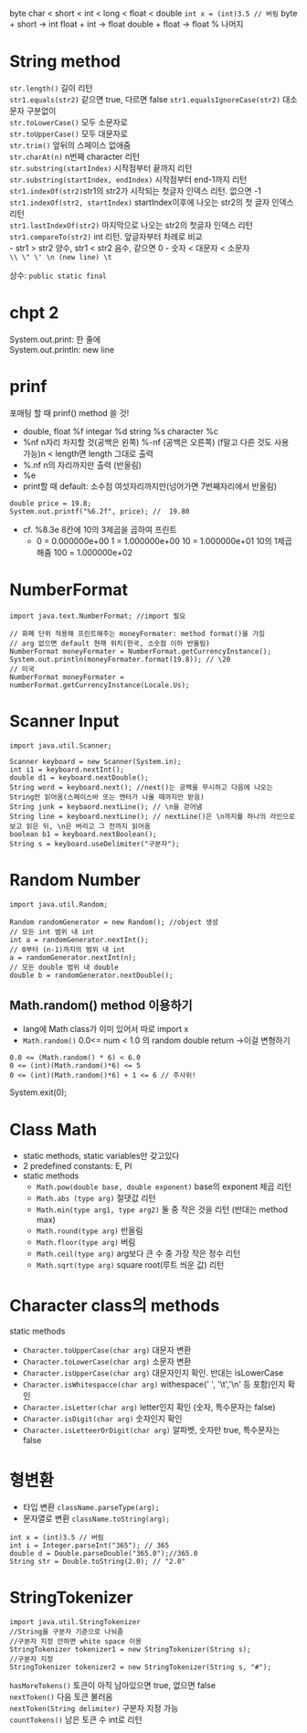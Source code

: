 byte char < short < int < long < float < double
`int x = (int)3.5 // 버림`
byte + short -> int 
float + int -> float
double + float -> float
% 나머지  
# String method  
`str.length()` 길이 리턴  
`str1.equals(str2)` 같으면 true, 다르면 false 
`str1.equalsIgnoreCase(str2)` 대소문자 구분없이  
`str.toLowerCase()` 모두 소문자로   
`str.toUpperCase()` 모두 대문자로  
`str.trim()` 앞뒤의 스페이스 없애줌  
`str.charAt(n)` n번째 character 리턴  
`str.substring(startIndex)` 시작점부터 끝까지 리턴  
`str.substring(startIndex, endIndex)` 시작점부터 end-1까지 리턴   
`str1.indexOf(str2)`str1의 str2가 시작되는 첫글자 인덱스 리턴. 없으면 -1  
`str1.indexOf(str2, startIndex)` startIndex이후에 나오는 str2의 첫 글자 인덱스 리턴   
`str1.lastIndexOf(str2)` 마지막으로 나오는 str2의 첫글자 인덱스 리턴  
`str1.compareTo(str2)` int 리턴. 앞글자부터 차례로 비교  
    - str1 > str2 양수, str1 < str2 음수, 같으면 0
    - 숫자 < 대문자 < 소문자  
`\\ \" \' \n (new line) \t` 

상수: `public static final` 

# chpt 2   
System.out.print: 한 줄에  
System.out.println: new line  

# prinf  
포매팅 할 때 prinf() method 쓸 것! 
* double, float %f integar %d string %s character %c
* %nf n자리 차지할 것(공백은 왼쪽) %-nf (공백은 오른쪽) (f말고 다른 것도 사용 가능)n < length면 length 그대로 출력 
* %.nf n의 자리까지만 출력 (반올림) 
* %e
* print할 때 default: 소수점 여섯자리까지만(넘어가면 7번째자리에서 반올림)  
```
double price = 19.8;  
System.out.printf("%6.2f", price); //  19.80 
```
- cf. %8.3e 8칸에 10의 3제곱을 곱하여 프린트
    - 0 = 0.000000e+00
1 = 1.000000e+00
10 = 1.000000e+01 10의 1제곱 해줌
100 = 1.000000e+02  

# NumberFormat  
```
import java.text.NumberFormat; //import 필요  

// 화폐 단위 적용해 프린트해주는 moneyFormater: method format()을 가짐
// arg 없으면 default 현재 위치(한국, 소숫점 이하 반올림)
NumberFormat moneyFormater = NumberFormat.getCurrencyInstance(); 
System.out.println(moneyFormater.format(19.8)); // \20
// 미국
NumberFormat moneyFormater = numberFormat.getCurrencyInstance(Locale.Us);
```  

# Scanner Input  
```
import java.util.Scanner;

Scanner keyboard = new Scanner(System.in);
int i1 = keyboard.nextInt();
double d1 = keyboard.nextDouble();
String word = keyboard.next(); //next()는 공백을 무시하고 다음에 나오는 String만 읽어옴(스페이스바 또는 엔터가 나올 때까지만 받음)
String junk = keybaord.nextLine(); // \n을 걷어냄 
String line = keyboard.nextLine(); // nextLine()은 \n까지를 하나의 라인으로 보고 읽은 뒤, \n은 버리고 그 전까지 읽어옴
boolean b1 = keyboard.nextBoolean();
String s = keyboard.useDelimiter("구분자");
```

# Random Number  
 ```
 import java.util.Random;
 
 Random randomGenerator = new Random(); //object 생성
 // 모든 int 범위 내 int
 int a = randomGenerator.nextInt(); 
 // 0부터 (n-1)까지의 범위 내 int
 a = randomGenerator.nextInt(n);
 // 모든 double 범위 내 double
 double b = randomGenerator.nextDouble();
 ```
 ## Math.random() method 이용하기 
 - lang에 Math class가 이미 있어서 따로 import x
 - `Math.random()` 0.0<= num < 1.0 의 random double return ->이걸 변형하기 
 
 ```
 0.0 <= (Math.random() * 6) < 6.0
 0 <= (int)(Math.random()*6) <= 5
 0 <= (int)(Math.random()*6) + 1 <= 6 // 주사위!
 ```

 System.exit(0);


# Class Math 
- static methods, static variables만 갖고있다  
- 2 predefined constants: E, PI
- static methods
	- `Math.pow(double base, double exponent)` base의 exponent 제곱 리턴  
	- `Math.abs (type arg)` 절댓값 리턴  
	- `Math.min(type arg1, type arg2)` 둘 중 작은 것을 리턴 (반대는 method max)  
	- `Math.round(type arg)` 반올림  
	- `Math.floor(type arg)` 버림   
	- `Math.ceil(type arg)` arg보다 큰 수 중 가장 작은 정수 리턴  
	- `Math.sqrt(type arg)` square root(루트 씌운 값) 리턴 

# Character class의 methods 
static methods 
- `Character.toUpperCase(char arg)` 대문자 변환  
- `Character.toLowerCase(char arg)` 소문자 변환
- `Character.isUpperCase(char arg)` 대문자인지 확인. 반대는 isLowerCase
- `Character.isWhitespacce(char arg)` withespace(' ', '\t','\n' 등 포함)인지 확인  
-  `Character.isLetter(char arg)` letter인지 확인 (숫자, 특수문자는 false)  
- `Character.isDigit(char arg)` 숫자인지 확인
- `Character.isLetteerOrDigit(char arg)` 알파벳, 숫자만 true, 특수문자는 false

# 형변환   
- 타입 변환 `className.parseType(arg);`  
- 문자열로 변환 `className.toString(arg);`
```
int x = (int)3.5 // 버림
int i = Integer.parseInt("365"); // 365
double d = Double.parseDouble("365.0");//365.0 
String str = Double.toString(2.0); // "2.0"
```

# StringTokenizer
```
import java.util.StringTokenizer
//String을 구분자 기준으로 나눠줌
//구분자 지정 안하면 white space 이용
StringTokenizer tokenizer1 = new StringTokenizer(String s);
//구분자 지정
StringTokenizer tokenizer2 = new StringTokenizer(String s, "#");
```
`hasMoreTokens()` 토큰이 아직 남아있으면 true, 없으면 false  
`nextToken()` 다음 토큰 불러옴  
`nextToken(String delimiter)` 구분자 지정 가능  
`countTokens()` 남은 토큰 수 int로 리턴   

